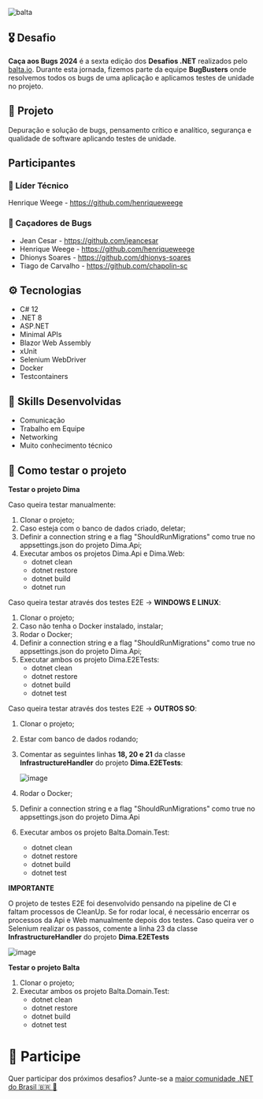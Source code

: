 ![balta](https://baltaio.blob.core.windows.net/static/images/dark/balta-logo.svg)

## 🎖️ Desafio
**Caça aos Bugs 2024** é a sexta edição dos **Desafios .NET** realizados pelo [balta.io](https://balta.io). Durante esta jornada, fizemos parte da equipe __BugBusters__ onde resolvemos todos os bugs de uma aplicação e aplicamos testes de unidade no projeto.

## 📱 Projeto
Depuração e solução de bugs, pensamento crítico e analítico, segurança e qualidade de software aplicando testes de unidade.

## Participantes
### 🚀 Líder Técnico
Henrique Weege - https://github.com/henriqueweege

### 👻 Caçadores de Bugs
* Jean Cesar - https://github.com/jeancesar
* Henrique Weege - https://github.com/henriqueweege
* Dhionys Soares - https://github.com/dhionys-soares
* Tiago de Carvalho - https://github.com/chapolin-sc

## ⚙️ Tecnologias
* C# 12
* .NET 8
* ASP.NET
* Minimal APIs
* Blazor Web Assembly
* xUnit
* Selenium WebDriver
* Docker
* Testcontainers

## 🥋 Skills Desenvolvidas
* Comunicação
* Trabalho em Equipe
* Networking
* Muito conhecimento técnico

## 🧪 Como testar o projeto

**Testar o projeto Dima**

Caso queira testar manualmente:
1. Clonar o projeto;
2. Caso esteja com o banco de dados criado, deletar;
3. Definir a connection string e a flag "ShouldRunMigrations" como true no appsettings.json do projeto Dima.Api;
5. Executar ambos os projetos Dima.Api e Dima.Web:
   - dotnet clean
   - dotnet restore
   - dotnet build
   - dotnet run

Caso queira testar através dos testes E2E -> **WINDOWS E LINUX**:
1. Clonar o projeto;
2. Caso não tenha o Docker instalado, instalar;
3. Rodar o Docker;
4. Definir a connection string e a flag "ShouldRunMigrations" como true no appsettings.json do projeto Dima.Api;
5. Executar ambos os projeto Dima.E2ETests:
   - dotnet clean
   - dotnet restore
   - dotnet build
   - dotnet test

Caso queira testar através dos testes E2E -> **OUTROS SO**:
1. Clonar o projeto;
2. Estar com banco de dados rodando;
3. Comentar as seguintes linhas **18, 20 e 21** da classe **InfrastructureHandler** do projeto **Dima.E2ETests**:
   
   ![image](https://github.com/user-attachments/assets/f2270702-4143-48af-9eb9-06f41fc1fc54)

4. Rodar o Docker;
5. Definir a connection string e a flag "ShouldRunMigrations" como true no appsettings.json do projeto Dima.Api
6. Executar ambos os projeto Balta.Domain.Test:
   - dotnet clean
   - dotnet restore
   - dotnet build
   - dotnet test


**IMPORTANTE**


O projeto de testes E2E foi desenvolvido pensando na pipeline de CI e faltam processos de CleanUp. Se for rodar local, é necessário encerrar os processos da Api e Web manualmente depois dos testes.
Caso queira ver o Selenium realizar os passos, comente a linha 23 da classe **InfrastructureHandler** do projeto **Dima.E2ETests**

![image](https://github.com/user-attachments/assets/6d559e19-5660-4fed-a37b-449a43500666)


**Testar o projeto Balta**

1. Clonar o projeto;
2. Executar ambos os projeto Balta.Domain.Test:
   - dotnet clean
   - dotnet restore
   - dotnet build
   - dotnet test
# 💜 Participe
Quer participar dos próximos desafios? Junte-se a [maior comunidade .NET do Brasil 🇧🇷 💜](https://balta.io/discord)
